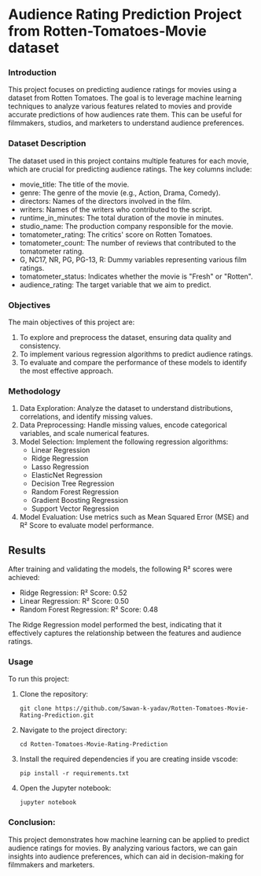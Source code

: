 # Audience Rating Prediction Project from Rotten-Tomatoes-Movie dataset
### Introduction
This project focuses on predicting audience ratings for movies using a dataset from Rotten Tomatoes. The goal is to leverage machine learning techniques to analyze various features related to movies and provide accurate predictions of how audiences rate them. This can be useful for filmmakers, studios, and marketers to understand audience preferences.

### Dataset Description
The dataset used in this project contains multiple features for each movie, which are crucial for predicting audience ratings. The key columns include:

+ movie_title: The title of the movie.
+ genre: The genre of the movie (e.g., Action, Drama, Comedy).
+ directors: Names of the directors involved in the film.
+ writers: Names of the writers who contributed to the script.
+ runtime_in_minutes: The total duration of the movie in minutes.
+ studio_name: The production company responsible for the movie.
+ tomatometer_rating: The critics' score on Rotten Tomatoes.
+ tomatometer_count: The number of reviews that contributed to the tomatometer rating.
+ G, NC17, NR, PG, PG-13, R: Dummy variables representing various film ratings.
+ tomatometer_status: Indicates whether the movie is "Fresh" or "Rotten".
+ audience_rating: The target variable that we aim to predict.

### Objectives
The main objectives of this project are:

1. To explore and preprocess the dataset, ensuring data quality and consistency.
2. To implement various regression algorithms to predict audience ratings.
3. To evaluate and compare the performance of these models to identify the most effective approach.

### Methodology
1. Data Exploration: Analyze the dataset to understand distributions, correlations, and identify missing values.
2. Data Preprocessing: Handle missing values, encode categorical variables, and scale numerical features.
3. Model Selection: Implement the following regression algorithms:
    + Linear Regression
    + Ridge Regression
    + Lasso Regression
    + ElasticNet Regression
    + Decision Tree Regression
    + Random Forest Regression
    + Gradient Boosting Regression
    + Support Vector Regression
4. Model Evaluation: Use metrics such as Mean Squared Error (MSE) and R² Score to evaluate model performance.

## Results
After training and validating the models, the following R² scores were achieved:

+ Ridge Regression: R² Score: 0.52
+ Linear Regression: R² Score: 0.50
+ Random Forest Regression: R² Score: 0.48

The Ridge Regression model performed the best, indicating that it effectively captures the relationship between the features and audience ratings.

### Usage
To run this project:

1. Clone the repository:

    ```
    git clone https://github.com/Sawan-k-yadav/Rotten-Tomatoes-Movie-Rating-Prediction.git
    ```
2. Navigate to the project directory:

    ```
    cd Rotten-Tomatoes-Movie-Rating-Prediction
    ```
3. Install the required dependencies if you are creating inside vscode:

    ```
    pip install -r requirements.txt
    ```
4. Open the Jupyter notebook:

    ```
    jupyter notebook
    ```

### Conclusion:

This project demonstrates how machine learning can be applied to predict audience ratings for movies. By analyzing various factors, we can gain insights into audience preferences, which can aid in decision-making for filmmakers and marketers.
